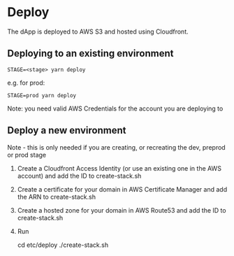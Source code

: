 # Deploy

The dApp is deployed to AWS S3 and hosted using Cloudfront.

## Deploying to an existing environment

    STAGE=<stage> yarn deploy

e.g. for prod:

    STAGE=prod yarn deploy

Note: you need valid AWS Credentials for the account you are deploying to

## Deploy a new environment

Note - this is only needed if you are creating, or recreating the dev, preprod or prod stage

1. Create a Cloudfront Access Identity (or use an existing one in the AWS account) and add the ID to create-stack.sh
2. Create a certificate for your domain in AWS Certificate Manager and add the ARN to create-stack.sh
3. Create a hosted zone for your domain in AWS Route53 and add the ID to create-stack.sh
4. Run

    cd etc/deploy
    ./create-stack.sh <STAGE>

